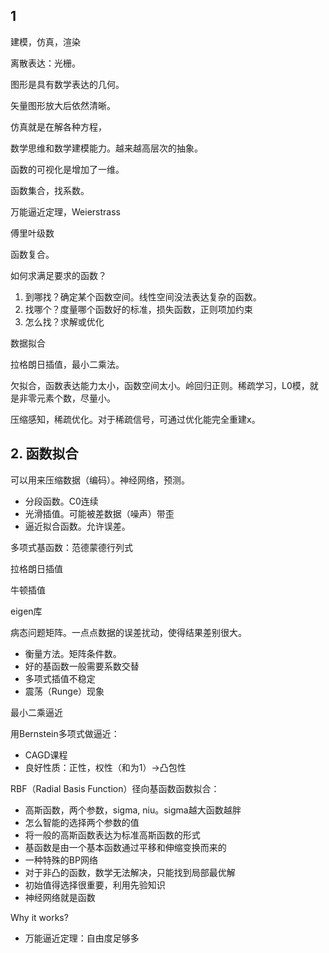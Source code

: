 ## 1

建模，仿真，渲染

离散表达：光栅。

图形是具有数学表达的几何。

矢量图形放大后依然清晰。

仿真就是在解各种方程，

数学思维和数学建模能力。越来越高层次的抽象。

函数的可视化是增加了一维。

函数集合，找系数。

万能逼近定理，Weierstrass

傅里叶级数

函数复合。

如何求满足要求的函数？

1. 到哪找？确定某个函数空间。线性空间没法表达复杂的函数。
2. 找哪个？度量哪个函数好的标准，损失函数，正则项加约束
3. 怎么找？求解或优化

数据拟合

拉格朗日插值，最小二乘法。

欠拟合，函数表达能力太小，函数空间太小。岭回归正则。稀疏学习，L0模，就是非零元素个数，尽量小。

压缩感知，稀疏优化。对于稀疏信号，可通过优化能完全重建x。

## 2. 函数拟合

可以用来压缩数据（编码）。神经网络，预测。

- 分段函数。C0连续
- 光滑插值。可能被差数据（噪声）带歪
- 逼近拟合函数。允许误差。

多项式基函数：范德蒙德行列式

拉格朗日插值

牛顿插值

eigen库

病态问题矩阵。一点点数据的误差扰动，使得结果差别很大。

- 衡量方法。矩阵条件数。
- 好的基函数一般需要系数交替
- 多项式插值不稳定
- 震荡（Runge）现象

最小二乘逼近

用Bernstein多项式做逼近：

- CAGD课程
- 良好性质：正性，权性（和为1）->凸包性

RBF（Radial Basis Function）径向基函数函数拟合：

- 高斯函数，两个参数，sigma, niu。sigma越大函数越胖
- 怎么智能的选择两个参数的值
- 将一般的高斯函数表达为标准高斯函数的形式
- 基函数是由一个基本函数通过平移和伸缩变换而来的
- 一种特殊的BP网络
- 对于非凸的函数，数学无法解决，只能找到局部最优解
- 初始值得选择很重要，利用先验知识
- 神经网络就是函数

Why it works?

- 万能逼近定理：自由度足够多
